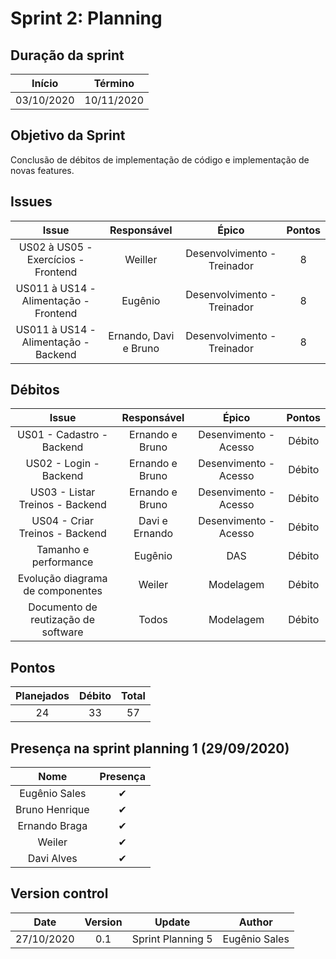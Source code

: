 # Sprint 2: Planning

## Duração da sprint
| Início | Término |
|:------:|:-------:|
| 03/10/2020 | 10/11/2020 |

## Objetivo da Sprint
Conclusão de débitos de implementação de código e implementação de novas features.

## Issues

|Issue|Responsável|Épico|Pontos|
|:---:|:---------:|:---:|:----:|
| US02 à US05 - Exercícios - Frontend | Weiller | Desenvolvimento - Treinador | 8 |
| US011 à US14 - Alimentação - Frontend | Eugênio | Desenvolvimento - Treinador | 8 |
| US011 à US14 - Alimentação - Backend | Ernando, Davi e Bruno | Desenvolvimento - Treinador | 8 |


## Débitos
|Issue|Responsável|Épico|Pontos|
|:---:|:---------:|:---:|:----:|
| US01 - Cadastro - Backend | Ernando e Bruno | Desenvimento - Acesso | Débito | 8 |
| US02 - Login - Backend | Ernando e Bruno | Desenvimento - Acesso | Débito | 3 |
| US03 - Listar Treinos - Backend | Ernando e Bruno | Desenvimento - Acesso | Débito | 3 |
| US04 - Criar Treinos - Backend | Davi e Ernando | Desenvimento - Acesso | Débito | 3 |
| Tamanho e performance | Eugênio | DAS | Débito | 5 |
| Evolução diagrama de componentes | Weiler | Modelagem | Débito | 3 |
| Documento de reutização de software | Todos | Modelagem | Débito | 8 |

## Pontos
| Planejados | Débito | Total | 
|:----------:|:------:|:-----:|
| 24 | 33 | 57 |


## Presença na sprint planning 1 (29/09/2020)

| Nome    | Presença |    
|:-------:|:--------:|
| Eugênio Sales | ✔ |
| Bruno Henrique | ✔ |
| Ernando Braga | ✔ |
| Weiler   | ✔ |
| Davi Alves | ✔ |

## Version control

|Date|Version|Update|Author|
|:--:|:----:|:-------:|:---:|
|27/10/2020|0.1|Sprint Planning 5|Eugênio Sales|
